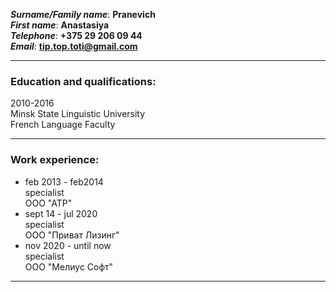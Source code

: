 ***Surname/Family name***: **Pranevich**  
***First name***: **Anastasiya**  
***Telephone***: **+375 29 206 09 44**  
***Email***: **tip.top.toti@gmail.com**

***
### Education and qualifications:  

2010-2016  
Minsk State Linguistic University   
French Language Faculty

***
### Work experience:

* feb 2013 - feb2014  
specialist  
ООО "АТР"   
* sept 14 - jul 2020  
specialist  
ООО "Приват Лизинг"  
* nov 2020 - until now  
specialist  
ООО "Мелиус Софт"  

***








